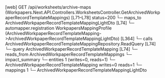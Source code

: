 [web] GET /api/worksheets/archive-maps  (Workpapers.Next.API.Controllers.WorksheetsController.GetArchivedWorkpaperRecordTemplateMappings)  [L71–L78] status=200
  └─ maps_to ArchivedWorkpaperRecordTemplateMappingLightDto [L74]
    └─ automapper.registration WorkpapersMappingProfile (ArchivedWorkpaperRecordTemplateMapping->ArchivedWorkpaperRecordTemplateMappingLightDto) [L364]
  └─ calls ArchivedWorkpaperRecordTemplateMappingRepository.ReadQuery [L74]
  └─ query ArchivedWorkpaperRecordTemplateMapping [L74]
    └─ reads_from ArchivedWorkpaperRecordTemplateMappings
  └─ impact_summary
    └─ entities 1 (writes=0, reads=1)
      └─ ArchivedWorkpaperRecordTemplateMapping writes=0 reads=1
    └─ mappings 1
      └─ ArchivedWorkpaperRecordTemplateMappingLightDto

